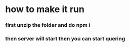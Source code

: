 # how to make it run

### first unzip the folder and do npm i

### then server will start then you can start quering
